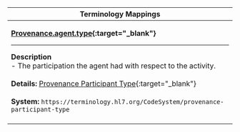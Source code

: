 |Terminology Mappings|
|---|
|<p>**[Provenance.agent.type](https://hl7.org/fhir/R4/provenance-definitions.html#Provenance.agent.type){:target="_blank"}**<hr>**Description**<br>- The participation the agent had with respect to the activity.<br><br>**Details:** [Provenance Participant Type](https://hl7.org/fhir/R4/valueset-provenance-agent-type.html){:target="_blank"}<br><br>**System:** `https://terminology.hl7.org/CodeSystem/provenance-participant-type`<br><br>|